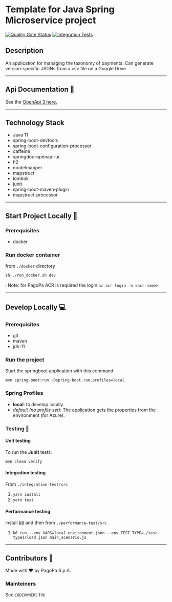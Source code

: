 # Template for Java Spring Microservice project

[![Quality Gate Status](https://sonarcloud.io/api/project_badges/measure?project=pagopa_pagopa-taxonomy&metric=alert_status)](https://sonarcloud.io/dashboard?id=pagopa_pagopa-taxonomy)
[![Integration Tests](https://github.com/pagopa/<TODO>/actions/workflows/integration_test.yml/badge.svg?branch=main)](https://github.com/pagopa/<TODO>/actions/workflows/integration_test.yml)

## Description

An application for managing the taxonomy of payments. Can generate version-specific JSONs from a csv file on a Google Drive.

---

## Api Documentation 📖

See the [OpenApi 3 here.](https://editor.swagger.io/?url=https://raw.githubusercontent.com/pagopa/pagopa-taxonomy/main/openapi/openapi.json)

---

## Technology Stack

- Java 11
- spring-boot-devtools
- spring-boot-configuration-processor
- caffeine
- springdoc-openapi-ui
- h2
- modelmapper
- mapstruct
- lombok
- junit
- spring-boot-maven-plugin
- mapstruct-processor


---

## Start Project Locally 🚀

### Prerequisites

- docker

### Run docker container

from `./docker` directory

`sh ./run_docker.sh dev`

ℹ️ Note: for PagoPa ACR is required the login `az acr login -n <acr-name>`

---

## Develop Locally 💻

### Prerequisites

- git
- maven
- jdk-11

### Run the project

Start the springboot application with this command:

`mvn spring-boot:run -Dspring-boot.run.profiles=local`

### Spring Profiles

- **local**: to develop locally.
- _default (no profile set)_: The application gets the properties from the environment (for Azure).

### Testing 🧪

#### Unit testing

To run the **Junit** tests:

`mvn clean verify`

#### Integration testing

From `./integration-test/src`

1. `yarn install`
2. `yarn test`

#### Performance testing

install [k6](https://k6.io/) and then from `./performance-test/src`

1. `k6 run --env VARS=local.environment.json --env TEST_TYPE=./test-types/load.json main_scenario.js`

---

## Contributors 👥

Made with ❤️ by PagoPa S.p.A.

### Mainteiners

See `CODEOWNERS` file

